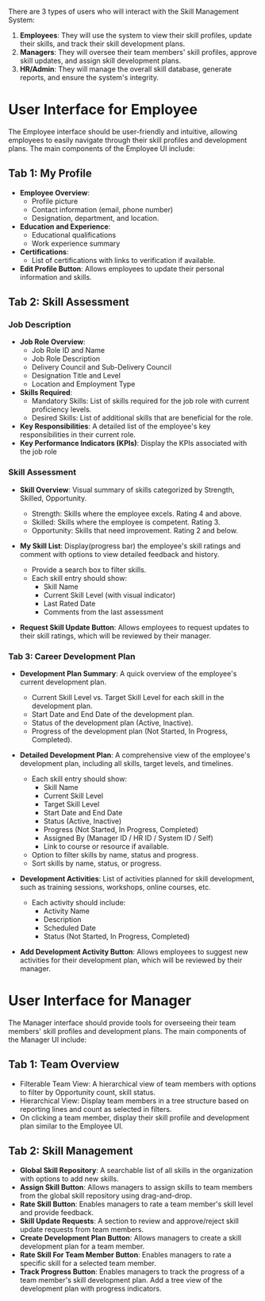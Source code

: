There are 3 types of users who will interact with the Skill Management System:
1. **Employees**: They will use the system to view their skill profiles, update their skills, and track their skill development plans.
2. **Managers**: They will oversee their team members' skill profiles, approve skill updates, and assign skill development plans.
3. **HR/Admin**: They will manage the overall skill database, generate reports, and ensure the system's integrity.


# User Interface for Employee
The Employee interface should be user-friendly and intuitive, allowing employees to easily navigate through their skill profiles and development plans. The main components of the Employee UI include:

## Tab 1: My Profile
- **Employee Overview**: 
    - Profile picture
    - Contact information (email, phone number)
    - Designation, department, and location.
- **Education and Experience**: 
    - Educational qualifications
    - Work experience summary
- **Certifications**: 
    - List of certifications with links to verification if available.
- **Edit Profile Button**: Allows employees to update their personal information and skills.

## Tab 2: Skill Assessment

### Job Description
- **Job Role Overview**:
    - Job Role ID and Name
    - Job Role Description
    - Delivery Council and Sub-Delivery Council
    - Designation Title and Level
    - Location and Employment Type
- **Skills Required**:
    - Mandatory Skills: List of skills required for the job role with current proficiency levels.
    - Desired Skills: List of additional skills that are beneficial for the role.
- **Key Responsibilities**: A detailed list of the employee's key responsibilities in their current role.
- **Key Performance Indicators (KPIs)**: Display the KPIs associated with the job role

### Skill Assessment
- **Skill Overview**: Visual summary of skills categorized by Strength, Skilled, Opportunity.
    - Strength: Skills where the employee excels. Rating 4 and above.
    - Skilled: Skills where the employee is competent. Rating 3.
    - Opportunity: Skills that need improvement. Rating 2 and below.

- **My Skill List**: Display(progress bar) the employee's skill ratings and comment with options to view detailed feedback and history.
    - Provide a search box to filter skills.
    - Each skill entry should show:
        - Skill Name
        - Current Skill Level (with visual indicator)
        - Last Rated Date
        - Comments from the last assessment
- **Request Skill Update Button**: Allows employees to request updates to their skill ratings, which will be reviewed by their manager.

### Tab 3: Career Development Plan
- **Development Plan Summary**: A quick overview of the employee's current development plan.
    - Current Skill Level vs. Target Skill Level for each skill in the development plan.
    - Start Date and End Date of the development plan.
    - Status of the development plan (Active, Inactive).
    - Progress of the development plan (Not Started, In Progress, Completed).

- **Detailed Development Plan**: A comprehensive view of the employee's development plan, including all skills, target levels, and timelines.
    - Each skill entry should show:
        - Skill Name
        - Current Skill Level
        - Target Skill Level
        - Start Date and End Date
        - Status (Active, Inactive)
        - Progress (Not Started, In Progress, Completed)
        - Assigned By (Manager ID / HR ID / System ID / Self)
        - Link to course or resource if available.
    - Option to filter skills by name, status and progress.
    - Sort skills by name, status, or progress.

- **Development Activities**: List of activities planned for skill development, such as training sessions, workshops, online courses, etc.
    - Each activity should include:
        - Activity Name
        - Description
        - Scheduled Date
        - Status (Not Started, In Progress, Completed)

- **Add Development Activity Button**: Allows employees to suggest new activities for their development plan, which will be reviewed by their manager.

# User Interface for Manager
The Manager interface should provide tools for overseeing their team members' skill profiles and development plans. The main components of the Manager UI include:

## Tab 1: Team Overview
- Filterable Team View: A hierarchical view of team members with options to filter by Opportunity count, skill status.
- Hierarchical View: Display team members in a tree structure based on reporting lines and count as selected in filters.
- On clicking a team member, display their skill profile and development plan similar to the Employee UI.

## Tab 2: Skill Management
- **Global Skill Repository**: A searchable list of all skills in the organization with options to add new skills.
- **Assign Skill Button**: Allows managers to assign skills to team members from the global skill repository using drag-and-drop.
- **Rate Skill Button**: Enables managers to rate a team member's skill level and provide feedback.
- **Skill Update Requests**: A section to review and approve/reject skill update requests from team members.
- **Create Development Plan Button**: Allows managers to create a skill development plan for a team member.
- **Rate Skill For Team Member Button**: Enables managers to rate a specific skill for a selected team member.
- **Track Progress Button**: Enables managers to track the progress of a team member's skill development plan. Add a tree view of the development plan with progress indicators.
